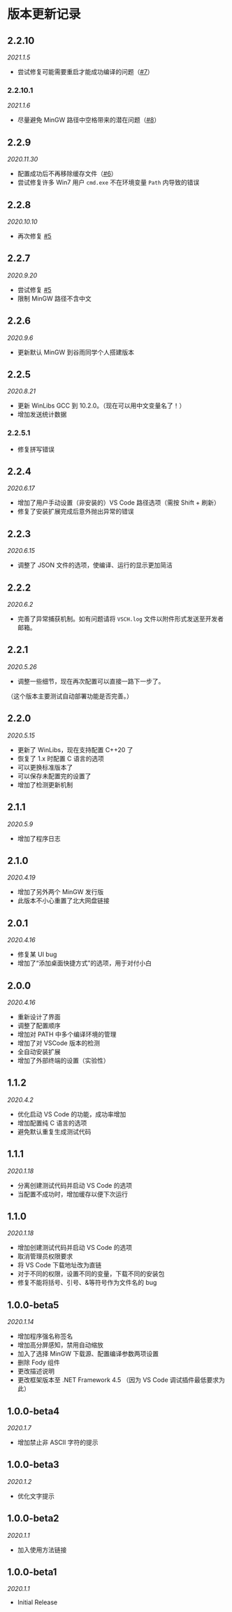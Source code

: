 # 版本更新记录

## 2.2.10

*2021.1.5*

- 尝试修复可能需要重启才能成功编译的问题（[#7](https://github.com/Guyutongxue/VSCodeConfigHelper/issues/7)）

### 2.2.10.1

*2021.1.6*

- 尽量避免 MinGW 路径中空格带来的潜在问题（[#8](https://github.com/Guyutongxue/VSCodeConfigHelper/issues/8)）

## 2.2.9

*2020.11.30*

- 配置成功后不再移除缓存文件（[#6](https://github.com/Guyutongxue/VSCodeConfigHelper/issues/6)）
- 尝试修复许多 Win7 用户 `cmd.exe` 不在环境变量 `Path` 内导致的错误

## 2.2.8

*2020.10.10*

- 再次修复 [#5](https://github.com/Guyutongxue/VSCodeConfigHelper/issues/5)

## 2.2.7

*2020.9.20*

- 尝试修复 [#5](https://github.com/Guyutongxue/VSCodeConfigHelper/issues/5)
- 限制 MinGW 路径不含中文

## 2.2.6

*2020.9.6*

- 更新默认 MinGW 到谷雨同学个人搭建版本

## 2.2.5

*2020.8.21*

- 更新 WinLibs GCC 到 10.2.0。（现在可以用中文变量名了！）
- 增加发送统计数据

### 2.2.5.1

- 修复拼写错误

## 2.2.4

*2020.6.17*

- 增加了用户手动设置（非安装的）VS Code 路径选项（需按 Shift + 刷新）
- 修复了安装扩展完成后意外抛出异常的错误

## 2.2.3

*2020.6.15*

- 调整了 JSON 文件的选项，使编译、运行的显示更加简洁

## 2.2.2

*2020.6.2*

- 完善了异常捕获机制。如有问题请将 `VSCH.log` 文件以附件形式发送至开发者邮箱。

## 2.2.1

*2020.5.26*

- 调整一些细节，现在再次配置可以直接一路下一步了。

（这个版本主要测试自动部署功能是否完善。）

## 2.2.0

*2020.5.15*

- 更新了 WinLibs，现在支持配置 C++20 了
- 恢复了 1.x 时配置 C 语言的选项
- 可以更换标准版本了
- 可以保存未配置完的设置了
- 增加了检测更新机制

## 2.1.1

*2020.5.9*

- 增加了程序日志

## 2.1.0

*2020.4.19*

- 增加了另外两个 MinGW 发行版
- 此版本不小心重置了北大网盘链接

## 2.0.1

*2020.4.16*

- 修复某 UI bug
- 增加了“添加桌面快捷方式”的选项，用于对付小白

## 2.0.0

*2020.4.16*

- 重新设计了界面
- 调整了配置顺序
- 增加对 PATH 中多个编译环境的管理
- 增加了对 VSCode 版本的检测
- 全自动安装扩展
- 增加了外部终端的设置（实验性）

## 1.1.2

*2020.4.2*

- 优化启动 VS Code 的功能，成功率增加
- 增加配置纯 C 语言的选项
- 避免默认重复生成测试代码

## 1.1.1

*2020.1.18*

- 分离创建测试代码并启动 VS Code 的选项
- 当配置不成功时，增加缓存以便下次运行

## 1.1.0

*2020.1.18*

- 增加创建测试代码并启动 VS Code 的选项
- 取消管理员权限要求
- 将 VS Code 下载地址改为直链
- 对于不同的权限，设置不同的变量，下载不同的安装包
- 修复不能将括号、引号、&等符号作为文件名的 bug

## 1.0.0-beta5

*2020.1.14*

- 增加程序强名称签名
- 增加高分屏感知，禁用自动缩放
- 加入了选择 MinGW 下载源、配置编译参数两项设置
- 删除 Fody 组件
- 更改描述说明
- 更改框架版本至 .NET Framework 4.5 （因为 VS Code 调试插件最低要求为此）

## 1.0.0-beta4

*2020.1.7*

- 增加禁止非 ASCII 字符的提示

## 1.0.0-beta3

*2020.1.2*

- 优化文字提示

## 1.0.0-beta2

*2020.1.1*

- 加入使用方法链接

## 1.0.0-beta1

*2020.1.1*

- Initial Release
